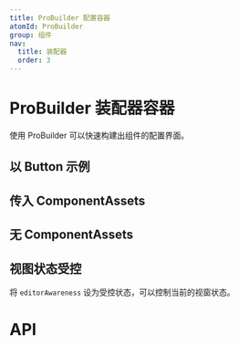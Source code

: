 ```yaml
---
title: ProBuilder 配置容器
atomId: ProBuilder
group: 组件
nav:
  title: 装配器
  order: 3
---
```


# ProBuilder 装配器容器

使用 ProBuilder 可以快速构建出组件的配置界面。

## 以 Button 示例

<code src='./demos/buttonAssets.tsx' ></code>

## 传入 ComponentAssets

<code src='./demos/defaultAssets.tsx' ></code>

## 无 ComponentAssets

<code src='./demos/empty.tsx' ></code>

## 视图状态受控

将 `editorAwareness` 设为受控状态，可以控制当前的视窗状态。

<code src="./demos/controlledPresence.tsx" ></code>

# API

<API id="ProEditor"></API>
